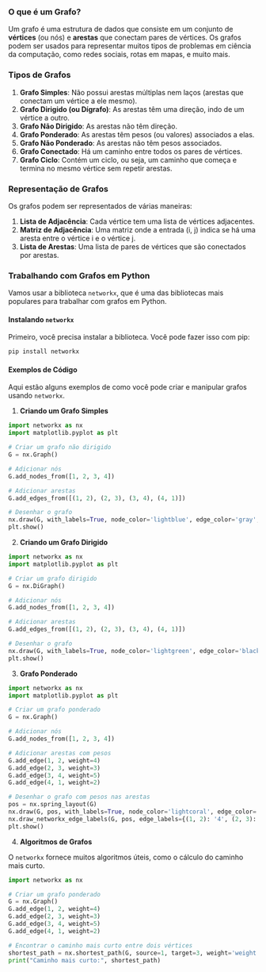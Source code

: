 ### O que é um Grafo?

Um grafo é uma estrutura de dados que consiste em um conjunto de **vértices** (ou nós) e **arestas** que conectam pares de vértices. Os grafos podem ser usados para representar muitos tipos de problemas em ciência da computação, como redes sociais, rotas em mapas, e muito mais.

### Tipos de Grafos

1. **Grafo Simples**: Não possui arestas múltiplas nem laços (arestas que conectam um vértice a ele mesmo).
2. **Grafo Dirigido (ou Dígrafo)**: As arestas têm uma direção, indo de um vértice a outro.
3. **Grafo Não Dirigido**: As arestas não têm direção.
4. **Grafo Ponderado**: As arestas têm pesos (ou valores) associados a elas.
5. **Grafo Não Ponderado**: As arestas não têm pesos associados.
6. **Grafo Conectado**: Há um caminho entre todos os pares de vértices.
7. **Grafo Ciclo**: Contém um ciclo, ou seja, um caminho que começa e termina no mesmo vértice sem repetir arestas.

### Representação de Grafos

Os grafos podem ser representados de várias maneiras:

1. **Lista de Adjacência**: Cada vértice tem uma lista de vértices adjacentes.
2. **Matriz de Adjacência**: Uma matriz onde a entrada (i, j) indica se há uma aresta entre o vértice i e o vértice j.
3. **Lista de Arestas**: Uma lista de pares de vértices que são conectados por arestas.

### Trabalhando com Grafos em Python

Vamos usar a biblioteca `networkx`, que é uma das bibliotecas mais populares para trabalhar com grafos em Python.

#### Instalando `networkx`

Primeiro, você precisa instalar a biblioteca. Você pode fazer isso com pip:

```bash
pip install networkx
```

#### Exemplos de Código

Aqui estão alguns exemplos de como você pode criar e manipular grafos usando `networkx`.

1. **Criando um Grafo Simples**

```python
import networkx as nx
import matplotlib.pyplot as plt

# Criar um grafo não dirigido
G = nx.Graph()

# Adicionar nós
G.add_nodes_from([1, 2, 3, 4])

# Adicionar arestas
G.add_edges_from([(1, 2), (2, 3), (3, 4), (4, 1)])

# Desenhar o grafo
nx.draw(G, with_labels=True, node_color='lightblue', edge_color='gray', node_size=500, font_size=16)
plt.show()
```

2. **Criando um Grafo Dirigido**

```python
import networkx as nx
import matplotlib.pyplot as plt

# Criar um grafo dirigido
G = nx.DiGraph()

# Adicionar nós
G.add_nodes_from([1, 2, 3, 4])

# Adicionar arestas
G.add_edges_from([(1, 2), (2, 3), (3, 4), (4, 1)])

# Desenhar o grafo
nx.draw(G, with_labels=True, node_color='lightgreen', edge_color='black', node_size=500, font_size=16, arrows=True)
plt.show()
```

3. **Grafo Ponderado**

```python
import networkx as nx
import matplotlib.pyplot as plt

# Criar um grafo ponderado
G = nx.Graph()

# Adicionar nós
G.add_nodes_from([1, 2, 3, 4])

# Adicionar arestas com pesos
G.add_edge(1, 2, weight=4)
G.add_edge(2, 3, weight=3)
G.add_edge(3, 4, weight=5)
G.add_edge(4, 1, weight=2)

# Desenhar o grafo com pesos nas arestas
pos = nx.spring_layout(G)
nx.draw(G, pos, with_labels=True, node_color='lightcoral', edge_color='black', node_size=500, font_size=16)
nx.draw_networkx_edge_labels(G, pos, edge_labels={(1, 2): '4', (2, 3): '3', (3, 4): '5', (4, 1): '2'})
plt.show()
```

4. **Algoritmos de Grafos**

O `networkx` fornece muitos algoritmos úteis, como o cálculo do caminho mais curto.

```python
import networkx as nx

# Criar um grafo ponderado
G = nx.Graph()
G.add_edge(1, 2, weight=4)
G.add_edge(2, 3, weight=3)
G.add_edge(3, 4, weight=5)
G.add_edge(4, 1, weight=2)

# Encontrar o caminho mais curto entre dois vértices
shortest_path = nx.shortest_path(G, source=1, target=3, weight='weight')
print("Caminho mais curto:", shortest_path)
```

